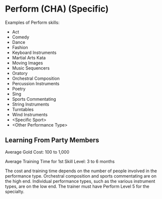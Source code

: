 # Perform (CHA) (Specific)

Examples of Perform skills:

- Act
- Comedy
- Dance
- Fashion
- Keyboard Instruments
- Martial Arts Kata
- Moving Images
- Music Sequencers
- Oratory
- Orchestral Composition
- Percussion Instruments
- Poetry
- Sing
- Sports Commentating
- String Instruments
- Turntables
- Wind Instruments
- \<Specific Sport\>
- \<Other Performance Type\>

## Learning From Party Members

Average Gold Cost: 100 to 1,000

Average Training Time for 1st Skill Level: 3 to 6 months

The cost and training time depends on the number of people involved in the performance type. Orchestral composition and sports commentating are on the high end. Individual performance types, such as the various instrument types, are on the low end. The trainer must have Perform Level 5 for the specialty.
